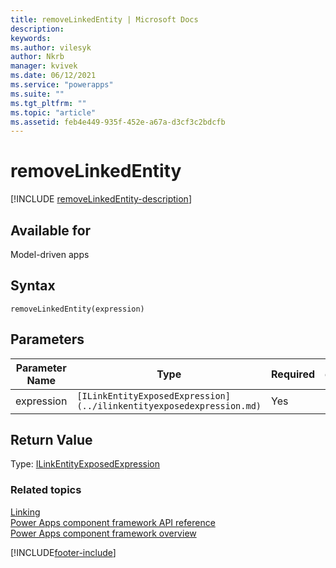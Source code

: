 ```yaml
---
title: removeLinkedEntity | Microsoft Docs
description:
keywords:
ms.author: vilesyk
author: Nkrb
manager: kvivek
ms.date: 06/12/2021
ms.service: "powerapps"
ms.suite: ""
ms.tgt_pltfrm: ""
ms.topic: "article"
ms.assetid: feb4e449-935f-452e-a67a-d3cf3c2bdcfb
---
```


# removeLinkedEntity

[!INCLUDE [removeLinkedEntity-description](includes/removeLinkedEntity-description.md)]

## Available for

Model-driven apps

## Syntax

`removeLinkedEntity(expression)`

## Parameters

| Parameter Name | Type                                                                 | Required | description |
| -------------- | -------------------------------------------------------------------- | -------- | ----------- |
| expression     | `[ILinkEntityExposedExpression](../ilinkentityexposedexpression.md)` | Yes      |             |

## Return Value

Type: [ILinkEntityExposedExpression](../ilinkentityexposedexpression.md)

### Related topics

[Linking](../linking.md)<br/>
[Power Apps component framework API reference](../../reference/index.md)<br/>
[Power Apps component framework overview](../../overview.md)

[!INCLUDE[footer-include](../../../../includes/footer-banner.md)]

